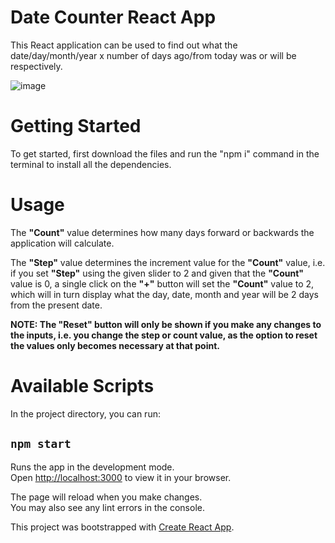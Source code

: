 # Date Counter React App

This React application can be used to find out what the date/day/month/year x number of days ago/from today was or will be respectively.

![image](https://github.com/Jensen-Jacob/date-counter-v2/assets/132764387/02135782-9c09-47eb-9abc-2c6adcac4b1b)


# Getting Started 

To get started, first download the files and run the "npm i" command in the terminal to install all the dependencies.

# Usage

The **"Count"** value determines how many days forward or backwards the application will calculate.

The **"Step"** value determines the increment value for the **"Count"** value, i.e. if you set **"Step"** using the given slider to 2 and given that the **"Count"** value is 0, 
a single click on the **"+"** button will set the **"Count"** value to 2, which will in turn display what the day, date, month and year will be 2 days from the present date.

**NOTE: The "Reset" button will only be shown if you make any changes to the inputs, i.e. you change the step or count value, as the option to reset the values only becomes necessary
at that point.**

# Available Scripts

In the project directory, you can run:

## `npm start`

Runs the app in the development mode.\
Open [http://localhost:3000](http://localhost:3000) to view it in your browser.

The page will reload when you make changes.\
You may also see any lint errors in the console.

This project was bootstrapped with [Create React App](https://github.com/facebook/create-react-app).
